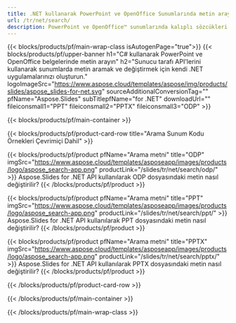 ```yaml
---
title: .NET kullanarak PowerPoint ve OpenOffice Sunumlarında metin arayın
url: /tr/net/search/
description: PowerPoint ve OpenOffice™ sunumlarında kalıplı sözcükleri aramak için C# kaynak kodu
---
```


{{< blocks/products/pf/main-wrap-class isAutogenPage="true">}}
{{< blocks/products/pf/upper-banner h1="C# kullanarak PowerPoint ve OpenOffice belgelerinde metin arayın" h2="Sunucu tarafı API'lerini kullanarak sunumlarda metin aramak ve değiştirmek için kendi .NET uygulamalarınızı oluşturun." logoImageSrc="https://www.aspose.cloud/templates/aspose/img/products/slides/aspose_slides-for-net.svg" sourceAdditionalConversionTag="" pfName="Aspose.Slides" subTitlepfName="for .NET" downloadUrl="" fileiconsmall1="PPT" fileiconsmall2="PPTX" fileiconsmall3="ODP" >}}

{{< blocks/products/pf/main-container >}}

{{< blocks/products/pf/product-card-row title="Arama Sunum Kodu Örnekleri Çevrimiçi Dahil" >}}

{{< blocks/products/pf/product pfName="Arama metni" title="ODP" imgSrc="https://www.aspose.cloud/templates/asposeapp/images/products/logo/aspose_search-app.png" productLink="/slides/tr/net/search/odp/" >}}
Aspose.Slides for .NET API kullanılarak ODP dosyasındaki metin nasıl değiştirilir?
{{< /blocks/products/pf/product >}}

{{< blocks/products/pf/product pfName="Arama metni" title="PPT" imgSrc="https://www.aspose.cloud/templates/asposeapp/images/products/logo/aspose_search-app.png" productLink="/slides/tr/net/search/ppt/" >}}
Aspose.Slides for .NET API kullanılarak PPT dosyasındaki metin nasıl değiştirilir?
{{< /blocks/products/pf/product >}}

{{< blocks/products/pf/product pfName="Arama metni" title="PPTX" imgSrc="https://www.aspose.cloud/templates/asposeapp/images/products/logo/aspose_search-app.png" productLink="/slides/tr/net/search/pptx/" >}}
Aspose.Slides for .NET API kullanılarak PPTX dosyasındaki metin nasıl değiştirilir?
{{< /blocks/products/pf/product >}}



{{< /blocks/products/pf/product-card-row >}}

{{< /blocks/products/pf/main-container >}}
    
{{< /blocks/products/pf/main-wrap-class >}}